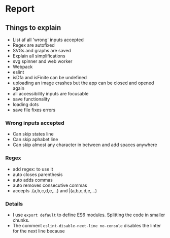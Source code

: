 # Report

## Things to explain

- List af all 'wrong' inputs accepted
- Regex are autofixed
- SVGs and graphs are saved
- Explain all simplifications
- svg spinner and web worker
- Webpack
- eslint
- isDfa and isFinite can be undefined
- uploading an image crashes but the app can be closed and opened again
- all accessibility inputs are focusable
- save functionality
- loading dots
- save file fixes errors

### Wrong inputs accepted

- Can skip states line
- Can skip aphabet line
- Can skip almost any character in between and add spaces anywhere

### Regex

- add regex: to use it
- auto closes parenthesis
- auto adds commas
- auto removes consecutive commas
- accepts .(a,b,c,d,e,...) and |(a,b,c,d,e,...)

### Details

- I use `export default` to define ES6 modules. Splitting the code in smaller chunks.
- The comment `eslint-disable-next-line no-console` disables the linter for the next line because
